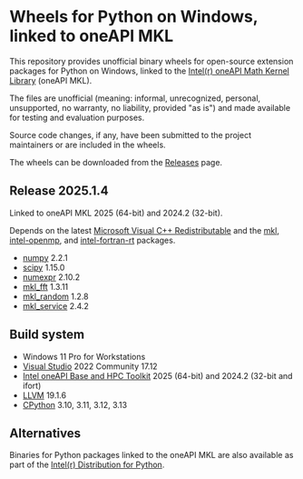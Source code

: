 # Wheels for Python on Windows, linked to oneAPI MKL

This repository provides unofficial binary wheels for open-source extension packages for Python on Windows, linked to the [Intel(r) oneAPI Math Kernel Library](https://software.intel.com/en-us/intel-mkl/) (oneAPI MKL).

The files are unofficial (meaning: informal, unrecognized, personal, unsupported, no warranty, no liability, provided "as is") and made available for testing and evaluation purposes.

Source code changes, if any, have been submitted to the project maintainers or are included in the wheels.

The wheels can be downloaded from the [Releases](https://github.com/cgohlke/numpy-mkl-wheels/releases) page.

## Release 2025.1.4

Linked to oneAPI MKL 2025 (64-bit) and 2024.2 (32-bit).

Depends on the latest
[Microsoft Visual C++ Redistributable](https://learn.microsoft.com/en-US/cpp/windows/latest-supported-vc-redist)
and the
[mkl](https://pypi.org/project/mkl/),
[intel-openmp](https://pypi.org/project/intel-openmp/), and
[intel-fortran-rt](https://pypi.org/project/intel-fortran-rt/) packages.

- [numpy](https://github.com/numpy/numpy) 2.2.1
- [scipy](https://github.com/scipy/scipy) 1.15.0
- [numexpr](https://github.com/pydata/numexpr) 2.10.2
- [mkl_fft](https://github.com/IntelPython/mkl_fft) 1.3.11
- [mkl_random](https://github.com/IntelPython/mkl_random) 1.2.8
- [mkl_service](https://github.com/IntelPython/mkl-service) 2.4.2

## Build system

- Windows 11 Pro for Workstations
- [Visual Studio](https://visualstudio.microsoft.com/vs/community/) 2022 Community 17.12
- [Intel oneAPI Base and HPC Toolkit](https://www.intel.com/content/www/us/en/developer/tools/oneapi/base-toolkit.html#gs.miarqe) 2025 (64-bit) and 2024.2 (32-bit and ifort)
- [LLVM](https://github.com/llvm/llvm-project/releases) 19.1.6
- [CPython](https://www.python.org/downloads/windows/) 3.10, 3.11, 3.12, 3.13

## Alternatives

Binaries for Python packages linked to the oneAPI MKL are also available as part of the [Intel(r) Distribution for Python](https://www.intel.com/content/www/us/en/developer/tools/oneapi/distribution-for-python.html).
